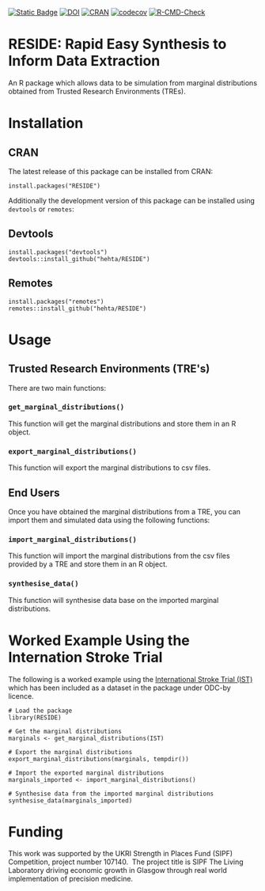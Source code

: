 

[![Static Badge](https://img.shields.io/badge/docs-RESIDE-blue)](https://hehta.github.io/RESIDE/)
[![DOI](https://zenodo.org/badge/841077745.svg)](https://zenodo.org/doi/10.5281/zenodo.13693881)
[![CRAN](https://www.r-pkg.org/badges/version/RESIDE)](https://cran.r-project.org/package=RESIDE)
[![codecov](https://codecov.io/gh/hehta/RESIDE/graph/badge.svg?token=17ZQNFWA40)](https://codecov.io/gh/hehta/RESIDE)
[![R-CMD-Check](https://github.com/hehta/RESIDE/actions/workflows/R-CMD-check.yaml/badge.svg)](https://github.com/hehta/RESIDE/actions/workflows/R-CMD-check.yaml)

# RESIDE: Rapid Easy Synthesis to Inform Data Extraction

An R package which allows data to be simulation from marginal distributions obtained from Trusted Research Environments (TREs).

# Installation
## CRAN
The latest release of this package can be installed from CRAN:
```
install.packages("RESIDE")
```

Additionally the development version of this package can be installed using `devtools` or `remotes`:

## Devtools
```
install.packages("devtools")
devtools::install_github("hehta/RESIDE")
```

## Remotes
```
install.packages("remotes")
remotes::install_github("hehta/RESIDE")
```

# Usage

## Trusted Research Environments (TRE's)
There are two main functions:

### `get_marginal_distributions()`
This function will get the marginal distributions and store them in an R object.

### `export_marginal_distributions()`
This function will export the marginal distributions to csv files.

## End Users
Once you have obtained the marginal distributions from a TRE, you can import them and simulated data using the following functions:

### `import_marginal_distributions()`
This function will import the marginal distributions from the csv files provided by a TRE and store them in an R object.

### `synthesise_data()`
This function will synthesise data base on the imported marginal distributions.

# Worked Example Using the Internation Stroke Trial
The following is a worked example using the [International Stroke Trial (IST)](https://doi.org/10.7488/ds/104) which has been included as a dataset in the package under ODC-by licence.

```
# Load the package
library(RESIDE)

# Get the marginal distributions
marginals <- get_marginal_distributions(IST)

# Export the marginal distributions
export_marginal_distributions(marginals, tempdir())

# Import the exported marginal distributions
marginals_imported <- import_marginal_distributions()

# Synthesise data from the imported marginal distributions
synthesise_data(marginals_imported)
```

# Funding
This work was supported by the UKRI Strength in Places Fund (SIPF) Competition, project number 107140.  The project title is SIPF The Living Laboratory driving economic growth in Glasgow through real world implementation of precision medicine.